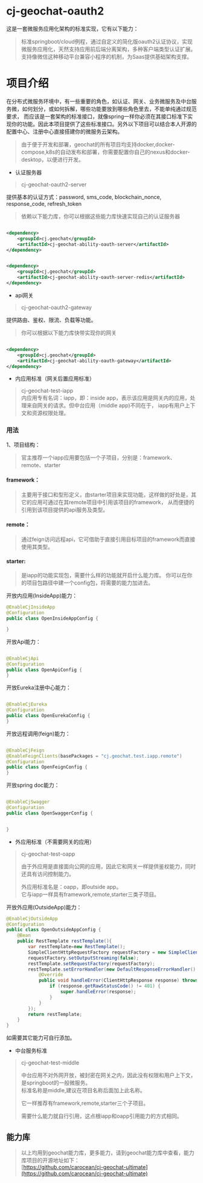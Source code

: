 # cj-geochat-oauth2

这是一套微服务应用化架构的标准实现，它有以下能力：
> 标准springboot/cloud例程，通过自定义的简化版oauth2认证协议，实现微服务应用化，天然支持应用前后端分离架构，多种客户端类型认证扩展。
> 支持像微信这种移动平台兼容小程序的机制，为Saas提供基础架构支撑。

# 项目介绍

在分布式微服务环境中，有一些重要的角色，如认证、网关、业务微服务及中台服务微，如何划分，或如何拆解，哪些功能要放到哪些角色里去，不能单纯通过规范要求，
而应该是一套架构的标准接口，就像spring一样你必须在其接口标准下实现你的功能。因此本项目提供了这些标准接口。另外以下项目可以结合本人开源的配置中心、注册中心直接搭建你的微服务云架构。
> 由于便于开发和部署，geochat的所有项目均支持docker,docker-compose,k8s的自动发布和部署，你需要配置你自己的nexus和docker-desktop，以便进行开发。

- 认证服务器

> cj-geochat-oauth2-server

提供基本的认证方式：password, sms_code, blockchain_nonce, response_code, refresh_token
> 依赖以下能力库，你可以根据这些能力库快速实现自己的认证服务器

```xml

<dependency>
    <groupId>cj.geochat</groupId>
    <artifactId>cj-geochat-ability-oauth-server</artifactId>
</dependency>
```

```xml

<dependency>
    <groupId>cj.geochat</groupId>
    <artifactId>cj-geochat-ability-oauth-server-redis</artifactId>
</dependency>
```

- api网关

> cj-geochat-oauth2-gateway

提供路由、鉴权、限流、负载等功能。
> 你可以根据以下能力库快带实现你的网关

```xml

<dependency>
    <groupId>cj.geochat</groupId>
    <artifactId>cj-geochat-ability-oauth-gateway</artifactId>
</dependency>
```

- 内应用标准（网关后置应用标准）

> cj-geochat-test-iapp  
> 内应用专有名词：iapp，即：inside app，表示该应用是网关内的应用，处理来自网关的请求。但中台应用（middle app)不同在于，
> iapp有用户上下文和资源权限处理。

### 用法

1、项目结构：
> 官主推荐一个iapp应用要包括一个子项目，分别是：framework、remote、starter

#### framework：

> 主要用于接口和型形定义，由starter项目来实现功能，这样做的好处是，其它的应用可通过在其remote项目中引用该项目的framework，
> 从而便捷的引用到该项目提供的api服务及类型。

#### remote：

> 通过feign访问远程api，它可借助于直接引用目标项目的framework而直接使用其类型。

#### starter:

> 是iapp的功能实现包，需要什么样的功能就开启什么能力库。
> 你可以在你的项目包路径中建一个config包，将需要的能力加进去。

开放内应用(InsideApp)能力：

```java
@EnableCjInsideApp
@Configuration
public class OpenInsideAppConfig {

}

```
开放Api能力：

```java

@EnableCjApi
@Configuration
public class OpenApiConfig {
}

```

开放Eureka注册中心能力：

```java

@EnableCjEureka
@Configuration
public class OpenEurekaConfig {
}
```

开放远程调用(feign)能力：

```java

@EnableCjFeign
@EnableFeignClients(basePackages = "cj.geochat.test.iapp.remote")
@Configuration
public class OpenFeignConfig {
}

```

开放spring doc能力：

```java

@EnableCjSwagger
@Configuration
public class OpenSwaggerConfig {


}
```

- 外应用标准（不需要网关的应用）
> cj-geochat-test-oapp  
> 
> 由于外应用是直接面向公网的应用，因此它和网关一样提供鉴权能力，同时还具有访问控制能力。  
>    
> 外应用标准名是：oapp，即outside app。  
> 它与iapp一样具有framework,remote,starter三类子项目。  

开放外应用(OutsideApp)能力：

```java
@EnableCjOutsideApp
@Configuration
public class OpenOutsideAppConfig {
    @Bean
    public RestTemplate restTemplate(){
        var restTemplate=new RestTemplate();
        SimpleClientHttpRequestFactory requestFactory = new SimpleClientHttpRequestFactory();
        requestFactory.setOutputStreaming(false);
        restTemplate.setRequestFactory(requestFactory);
        restTemplate.setErrorHandler(new DefaultResponseErrorHandler() {
            @Override
            public void handleError(ClientHttpResponse response) throws IOException {
                if (response.getRawStatusCode() != 401) {
                    super.handleError(response);
                }
            }
        });
        return restTemplate;
    }
}

```
如需要其它能力可自行添加。

- 中台服务标准
> cj-geochat-test-middle  
> 
> 中台应用不对外网开放，被封密在网关之内，因此没有权限和用户上下文，是springboot的一般微服务。  
> 标准名称是middle,建议在项目名称后面加上此名称。  
> 
> 它一样推荐有framework,remote,starter三个子项目。  
> 
> 需要什么能力就自行引用，这点根iapp和oapp引用能力的方式相同。
> 
## 能力库
> 以上均用到geochat能力库，更多能力，请到geochat能力库中查看，能力库项目的开源地址如下：  
> [https://github.com/carocean/cj-geochat-ultimate](https://github.com/carocean/cj-geochat-ultimate)